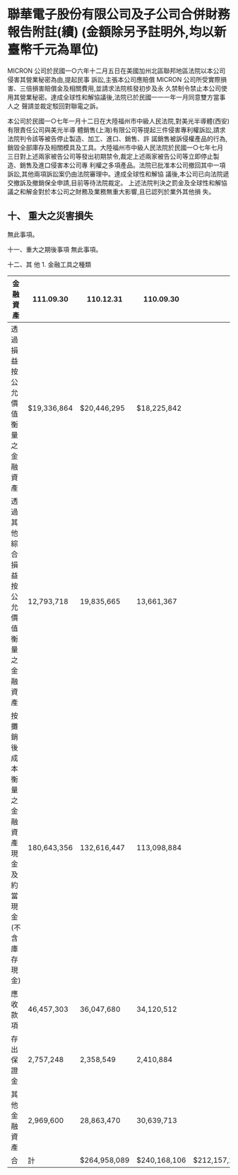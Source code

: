 # 聯華電子股份有限公司及子公司合併財務報告附註(續) (金額除另予註明外,均以新臺幣千元為單位)

MICRON 公司於民國一○六年十二月五日在美國加州北區聯邦地區法院以本公司侵害其營業秘密為由,提起民事 訴訟,主張本公司應賠償 MICRON 公司所受實際損害、三倍損害賠償金及相關費用,並請求法院核發初步及永 久禁制令禁止本公司使用其營業秘密。達成全球性和解協議後,法院已於民國一一一年一月同意雙方當事人之 聲請並裁定駁回對聯電之訴。

本公司於民國一○七年一月十二日在大陸福州市中級人民法院,對美光半導體(西安)有限責任公司與美光半導 體銷售(上海)有限公司等提起三件侵害專利權訴訟,請求法院判令該等被告停止製造、加工、進口、銷售、許 諾銷售被訴侵權產品的行為,銷毀全部庫存及相關模具及工具。大陸福州市中級人民法院於民國一○七年七月 三日對上述兩家被告公司等發出初期禁令,裁定上述兩家被告公司等立即停止製造、銷售及進口侵害本公司專 利權之多項產品。法院已批准本公司撤回其中一項訴訟,其他兩項訴訟案仍由法院審理中。達成全球性和解協 議後,本公司已向法院遞交撤訴及撤銷保全申請,目前等待法院裁定。 上述法院判決之罰金及全球性和解協議之和解金對於本公司之財務及業務無重大影響,且已認列於業外其他損 失。

## 十、 重大之災害損失

無此事項。

十一、重大之期後事項 無此事項。

十二、其 他 1. 金融工具之種類

| 金 融 資 產                                             | 111.09.30   | 110.12.31    | 110.09.30    |              |
|---------------------------------------------------------|-------------|--------------|--------------|--------------|
| 透過損益按公允價值衡量之金融資產                        | $19,336,864 | $20,446,295  | $18,225,842  |              |
| 透過其他綜合損益按公允價值衡量之金融資產                | 12,793,718  | 19,835,665   | 13,661,367   |              |
| 按攤銷後成本衡量之金融資產 現金及約當現金(不含庫存現金) | 180,643,356 | 132,616,447  | 113,098,884  |              |
| 應收款項                                                | 46,457,303  | 36,047,680   | 34,120,512   |              |
| 存出保證金                                              | 2,757,248   | 2,358,549    | 2,410,884    |              |
| 其他金融資產                                            | 2,969,600   | 28,863,470   | 30,639,713   |              |
| 合                                                      | 計          | $264,958,089 | $240,168,106 | $212,157,202 |
